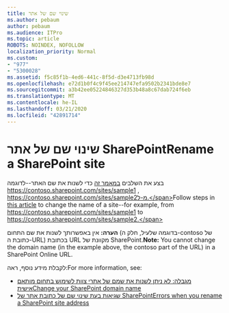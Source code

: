 ```yaml
---
title: שינוי שם של אתר
ms.author: pebaum
author: pebaum
ms.audience: ITPro
ms.topic: article
ROBOTS: NOINDEX, NOFOLLOW
localization_priority: Normal
ms.custom:
- "977"
- "5300028"
ms.assetid: f5c85f1b-4ed6-441c-8f5d-d3e4713fb98d
ms.openlocfilehash: e72d1b0f4c9f45ee214747efa9502b2341bde8e7
ms.sourcegitcommit: a3b42ee05224846327d353b48a8c67dab724f6eb
ms.translationtype: MT
ms.contentlocale: he-IL
ms.lasthandoff: 03/21/2020
ms.locfileid: "42891714"
---
```

# <a name="rename-a-sharepoint-site"></a><span data-ttu-id="dfffb-102">שינוי שם של אתר SharePoint</span><span class="sxs-lookup"><span data-stu-id="dfffb-102">Rename a SharePoint site</span></span>

<span data-ttu-id="dfffb-103">בצע את השלבים [במאמר זה](https://docs.microsoft.com/sharepoint/change-site-address) כדי לשנות את שם האתר--לדוגמה https://contoso.sharepoint.com/sites/sample1 , https://contoso.sharepoint.com/sites/sample2מ-ל.</span><span class="sxs-lookup"><span data-stu-id="dfffb-103">Follow steps in [this article](https://docs.microsoft.com/sharepoint/change-site-address) to change the name of a site--for example, from https://contoso.sharepoint.com/sites/sample1 to https://contoso.sharepoint.com/sites/sample2.</span></span>

<span data-ttu-id="dfffb-104">**הערה:** אין באפשרותך לשנות את שם התחום (בדוגמה שלעיל, חלק ה-contoso של כתובת ה-URL) בכתובת URL מקוונת של SharePoint.</span><span class="sxs-lookup"><span data-stu-id="dfffb-104">**Note:** You cannot change the domain name (in the example above, the contoso part of the URL) in a SharePoint Online URL.</span></span> 

<span data-ttu-id="dfffb-105">לקבלת מידע נוסף, ראה:</span><span class="sxs-lookup"><span data-stu-id="dfffb-105">For more information, see:</span></span>

- [<span data-ttu-id="dfffb-106">מגבלה: לא ניתן לשנות את שמם של אתרי צוות לשימוש בתחום מותאם אישית</span><span class="sxs-lookup"><span data-stu-id="dfffb-106">Change your SharePoint domain name</span></span>](https://go.microsoft.com/fwlink/?Linkid=2018696)
- [<span data-ttu-id="dfffb-107">שגיאות בעת שינוי שם של כתובת אתר של SharePoint</span><span class="sxs-lookup"><span data-stu-id="dfffb-107">Errors when you rename a SharePoint site address</span></span>](https://support.office.com/article/errors-when-you-rename-a-sharepoint-site-address-165b7c11-1325-4813-b160-ecbe87bc1a86)
